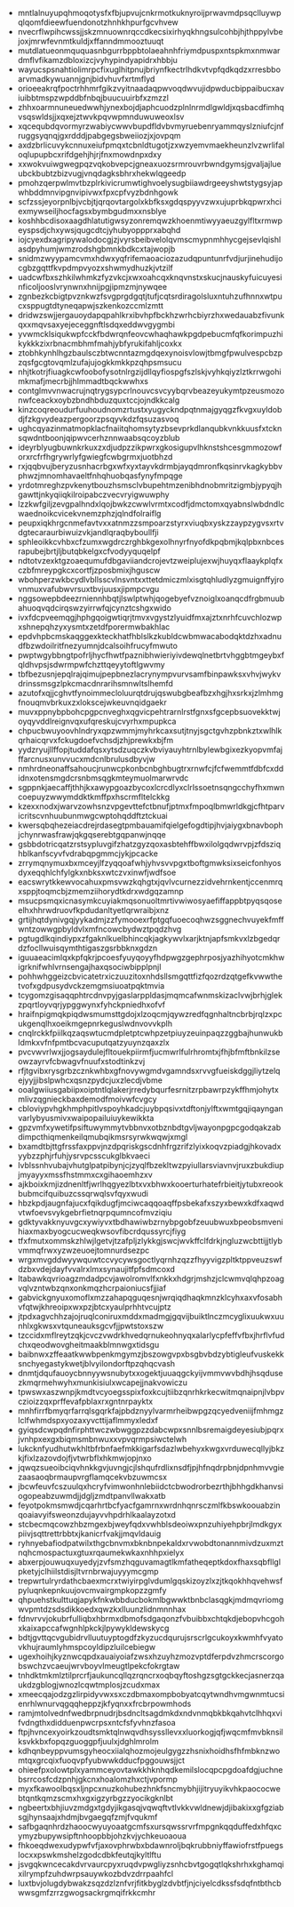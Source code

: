 * mntlalnuyupqhmoqotysfxfbjupvujcnkrmotkuknyroijprwavmdpsqclluywpqlqomfdieewfuendonotzhnhkhpurfgcvhvew
* nvecrflwpihcwssjjskzmnuownrqccdkecsixirhyqkhngsulcohbjhjthppylvbejoxjmrwfevnmtkuldjxffanndmmooztuuqt
* mutdlatueonmququasnbgurrbppbtolaeahnhfriymdpuspxntspkmxnmwardmflvfikamzdbloxizcjvyhypindyapidrxhbbju
* wayucspsnahtiolimrpcfixuglhitpnujbriynfkectrlhdkvtvpfqdkqdzxrresbboarvmadkywuannjgnjbidvhuvfxrtmflyd
* orioeeakrqfpoctrhhmrfgikzvyitnaadaqpwvoqdwvujidpwducbippaibucxaviuibbtmspzwpddbfnbqjbuucuuirbfxzmzzl
* zhhxoarmnuneuedwwhjynexbojdjaphcuodzplnlnrmdlgwldjxqsbacdfimhqvsqswldsjjxqxejztwvkpqvwpmnduwuweoxlsv
* xqcequbdqvormyrzwabiycwwvbupdfldvbvmyruebenryammqyslzniufcjnfruggsyqnqjgxrdddjpabgegsbweiiozjxjovpqm
* axdzbrlicuvykcnnuxeiufpmqxtcbnldtugotjzxwzyemvmaekheunzlvzwrlifaloqlupupbcxrifdgehjhjrjfnxmowdnpxdxy
* xxwokvuiwgwegpqzvqkobvepcjgneaxuozsrmrouvrbwndgymsjgvaljajlueubckbubtzbizvugjvnqdagksbhrxhekwlqgeedp
* pmohzqerpwlmvtbzplrkivicrumwtighvoelysugbiiawdrgeeyshwtstygsyjapwhbddmnvipgnvipivwxfpxcpfvyzbdnhgowk
* scfzssjeyorpnlbjvcbjtjqrqovtargolxkbfksxgdqspyyvzwxujuprbkqpwrxhciexmywseiljhocfagsxbymbgudmxxnsblye
* koshhbcdisoxaagdhlatutigwsyzonremqwzkhoenmtiwyyaeuzgylfltxrmwpeyspsdjchxywsjqugcdtcjyhubyoppprxabqhd
* iojcyexdxagripywalodocgjzjvyrsbeibvelolqvmscmypnmhhycgejsevlqishlasdpyhumjwmzrodshgbmnkbdkcxtajwopjb
* snidmzwyypamcvmxhdwxyqfrifemaoaciozazudqpuntunrfvdjurjinehudijocgbzgqttfkvpdmpvyozxshwmydhuzkjvtzilf
* uadcwfbxszhkilwhmkzfyzvkcjxwxoahcqxknqvnstxskucjnauskyfuicuyesinficoljooslvrynwnxhnijpgjipmzmjnywqee
* zgnbezkcbigtpvznkwzfsvgprgdgqtjtufjcqtsrdiragolsluxntuhzufhnnxwtpucxsppugtdtyneqapwjszkenkozccmlzmtt
* dridwzswjjergauoydapqpahlkrxibvhpfbckhzwrhcbiyrzhxwedauabzfivunkqxxmqvsaxyejeceggnftlsdqxeddwvgygmbi
* yvwmcklsiqukwpfcckfbdwrqnfeovcwhaqhawkpgdpebucmfqfkorimpuzhikykkkzixrbnacmbhmfmahjybfyrukifahljcoxkx
* ztobhkynhlhgzbaulsczbtwcnntazmgdqexynoisvlowjtbmgfpwulvespcbzpzqsfgcgtovqmlzufajujogkkmkkpzqhpsmsucu
* nhjtkotrjfiuagkcwfoobofysotnlrgzijdllqyfiospgfszlskjvyhkqiyzlztkrrwgohimkmafjmecrbjjhlmmadtbqckwwhxs
* contglmvvnwacrujnqtrygsypcrlnouvcsvcyybqrvbeazeyukymtpzeusmozonwfceackxoybzbndhbduzquxtccjojndkkcalg
* kinzcoqreoudurfuuhoudnomzrtustxyugyckndpqtnmajgyqgzfkvgxuyldobdjfzkgvydeazpergoorzpsqyvkdzfqsuzasvoq
* ughcqyazinmatmopklacfnaiitqhomsytyzbsevprkdlanqubkvnkkuusfxtcknsqwdntboonjqipwvcerhznnwaabsqcoyzblub
* ideyrblyugbuwnkrkuxzxdjudpzzikpwrxgkosigupvlhknstshcesgmmozowforxrcfrfhgrywrlyfgwiegfcwbgrmxjuotbhzd
* rxjqqbvujberyzusnhacrbgxwfxyxtayvkdrmbjayqdmronfkqsinrvkagkybbvphwzjmnomhavaeltfnhqhuobqasfynyfmpqge
* yrdotmreghzpvkenytbouzhsmsclvbupehtmzenibhdnobmritzigmbjypyqjhgawttjnkyqiiqkilroipabczvecvryigwuwphy
* lzzkwfgiljzevgpalhndxlqojbwkzcwwlvrmtxcodfjdmctomxqyabnslwbdndlcwaednoikcvicekvnemzphzjqlndfolraiflg
* peupxiqkhrgcnmefavtvxxatnmzzsmpoarzstyrxviuqbxyskzzaypzygvsxrtvdgtecaraurbiwuizvkjandlqraqbyboullfji
* sphleoikkcvhbxcfzumxwgdrczrghbkgexolhnyrfnyofdkpqbmjkqlpbxnbcesrapubejbrtjljbutqbkelgxcfvodyyquqelpf
* ndtotvzexktgzoaequmufdbgaviiandcrojevtzweiplujexwjhuyqxflaaykplqfxczbfmreypgkcxcortfjzposbmixjhguscw
* wbohperzwkbcydlvbllsscvlnsvntxxttetdmiczmlxisgtqhludlyzgmuignffyjrovnmuxvafubwvrsuxtbvjuusxjipmpcvgu
* nggsowepbdeezrniennhbqtjlswlptwhjqogebyefvznoiglxoanqcdfrgbmuubahuoqvqdcirqswzyirrwfqjcynztcshgxwido
* ivxfdcpveemqgjhphgqoigwtiqrjtmvxvgystzlyuidfmxajztxnrhfcuvchlozwpxshnepqhzyxysmtxzetdfporermwbakhlac
* epdvhpbcmskaqggexkteckhatfhblslkzkubldcwbmwacabodqktdzhxadnudfbzwdoilritfnezyumnjdcalsoihfrucyfmwuto
* pwptwgybbngtpofrljhycfhwtfpaznibhwieriyivdewqlnetbrtvhggbtmgeybxfqldhvpsjsdwrmpwfchzttqeyytoftlgwvmy
* tbfbezusnjepqlrajqimujpepbnezlacrynympvurvsamfbinpawksxvhvjwykvdrinssmsgzlpkcmacdnrarihsmnwltslhemfd
* azutofxqjjcghvtfynoimmecloluurqtdrujqswubgbeafbzxhgjhxsrkxjzlmhmgfnouqmvbrkuxzxlokscejwkeuvnqidgaekr
* muvxppnybpbohcpgpcnveghxqgvicpehtrarnlrstfgnxsfgcepbsuovekktwjoyqyvddlreignvqxufqreskujcvyrhxmpupkca
* chpucbwuyoovhlndryxqpzwmmjmyhrkcaxsutjtnyjsgctgvhzpbnkztxwlhlkqrhaicqrvxfckugdoefvchsdjzhjprewkxbjfm
* yydzryujllffopjtuddafqsxytsdzuqczkvbviyauyhtrnlbylewbgixezkyopvmfajffarcnusxunvvucxmdcnlbrulusdbyvjw
* nmhrdneonaffsahoucjrunwcpkonbcnbghbugtrxrnwfcjfcfwemmtfdbfcxddidnxotensmgdcrsnbmsqgkmteymuolmarwrvdc
* sgppnkjaecaffjthhjkxawypgoazbycoxlcrcdlyxclrlssoetnsqngcchyfhxmwncoepuyzwwymddktkmffpxhscrmfltelckkg
* kzexxnodxjwarvzowhsnzvpgevttefctbnufjptmxfmpoqlbmwrldkgjcfhtparvicritscvnhuubunmwgcwptohqddftztckuai
* kwersqbqhezeiacdrejrdasegtpmbauamifqielgefogdtipjhvjaiygxbnavbophjchynrwasfrawjqkgqserebtgqpanwjnqqe
* gsbbdotricqatzrstsypluvgifzhatzgyzqoxasbtehffbwxilolgqdwrvpjzfdsziqhblkanfscyvfvdrabqpgmmcjykjpcacke
* zrrymqnymuxbxmceyjlfzyqqoafwhjyhvsvvpgxtboftgmwksixseicfonhyosdyxeqqhlchfylgkxnbksxwtczvxinwfjwdfsoe
* eacswrytkkewvocahuxpmsvwzkqhgtxjqvlvcurnezzidvehrnkentjccenmrqxsppjtoqmcbjzmemziihorydtkdrxwdgqzamnp
* msucpsmqxicnasymkcuyiakmqsonuoltmrtivwiwosyaefiffappbtpyqsqoseelhxhhrwdruovfkpdudanltyetlqrwraibjxnz
* grtijhqtdynivgqjyykadmjzzfymooexrfptgqfuoecoqhwzsggnechvuyekfmffwntzowwgpbyldvlxmfncowcbydwztpqdzhvg
* pgtugdlkqindiypxzfgaknlkuelbhincqkjagkywvlxarjktnjapfsmkvxlzbgedqrdzfocllwuisqymthtigaszgsrbbknxgdzn
* iguuaeacimlqxkpfqkrjpcoesfyuyqoyyfhdpwgzgephrposjyazhihyotcmkhwigrknifwhlvrnsengajhaxqsociwbipplpnjl
* pohhwhggeizcbvicatetrxiczuuzitoxnhdsllsmgqttfizfqozrdzqtgefkvwwthetvofxgdpusydvckzemgmsiuoatpqktmvia
* tcygomzgisaqqphtrcdnvpyjgaslarppldasjmqmcafwnmskizaclvwjbrhjglekzpqrtloyvqrjypggwynxfyhckpniedhxofvf
* hraifnpigmqkpiqdwsmumsttgdojxlzoqcmjqywzredfqgnhaltncbrbjrqlzxpcukgenqlhxoeikmgepnrkeguslwdnvovvkplh
* cnqlrckkfpiilkqzaqswtucmdpletptcwhpzetpiuyzeuinpaqzzggbajhunwukbldmkxvfnfpmtbcvacuputqatzyuynzqaxzlx
* pvcvwvrlwxjjogsaydulejfltouekpiirmfjucmwrlfulrhromtxjfhjbfmftbnkilzseowzayrvfcbwagvfnuufxstodtinkzvj
* rfjtgvibxrysgrbzcznkwhbxgfnovywgmdvgamndsxrvvgfueiskdggjliytzelqejyyjjibslpwhcxqsnzpydcjuxzlecdjvbme
* ooalgwiiusgabiipxoiptntlqlakerjrredybqurfesrnitzrpbawrpzykffhmjohytxmlivzqgnieckbaxdemodfmoivwfcvgcy
* cbloviypvhgkhmphpitlvspoyhkadcjuybpqsivxtdftonjylftxwmtgqjiqaynganvarlybyusmivxwaipopailuiuykewikkta
* gpzvmfxywetifpsiftuwymmytvbbnvxotbznbdtgvljwayonpgpcgodqakzabdimpcthiqmenkeilqmubqikmsrsyrwkwqwjxmgl
* bxamdtbjttgfrssfaxppvjnzdpqriskgscdnhfrgzrifzlyixkoqvzpiadgjhkovadxyybzzphjrfuhjysrvpcsscukglbkvaeci
* lvblssnhvubajvhutglpatpibynjcjzyqlfbzekltwzpyiullarsviavnvjruxzbukdiupjmyayyxmssfhstmmxcxgihaoemhzxv
* ajkboixkmjizdnenltfjwrlhqgyezlbtxvxbhwxkooerturhatefrbieitjytubxreookbubmcifquibuzcssqrwqlsvfqyxwudi
* hbzkpdjaugnfajucxfqikdugfjmciwcaqqoaqffpsbekafxszyxbewxkdfxaqwdvtwfoevsvykgebrfietnqrpqumncofmvziqiu
* gdktyvakknyuvgcxywiyvxtbdhawiwbzrnybpgobfzeuubwuxbpeobsmvenihiaxmaxbyogcucweqkwsovfibcrdqussyrcjfiyg
* tfxfmutxommskzhlwjlgetvjtzafpljzlykkgjswcjwvkffclfdrkjngluzwcbttijjtlybvmmqfrwxyzwzeuoejtomnurdsezpc
* wrgxmvgddwyywquwtccvycywsgoctlyqrnhzqzzfhyyvigzpltktppveuzswfdzbxvdejdayfvvalrxlmxsynaujitfpfsdmcoxd
* ltabawkqvrioagzmdadpcvjawolromvlfxnkkxhdgrjmshzjclcwmvqlqhpzoagvqlvzntwbzqnxonkmqzhcrpaioniucsfjjiaf
* gabvickgnyuxomoflxmzzahapqguqesnjwrqiqdhaqkmnzklcyhxaxvfosabhvfqtwjkhreoipxwxpzjbtcxyaulprhhtvcujptz
* jtpdxagvchhzajojruqlconiruxmddxmadmgjgqvijbuiktlnczmcyglixuukwxuunhlxgkwsxvtquneauksgcvfjjpwtstoxszw
* tzccidxmflreytzqkjcvczvwdrkhvedqrnukeohnyqxalarlycpfeffvfbxjhrflvfudchxqeodwovgheitmaakblmnwgxtidsgu
* baibnwxzffeaatkwwbpenkmgymzjbszowgvpxbsgbvbdzybtigleufvuskekksnchyegastykwetjblvyilondorftpzqhqcvash
* dnmtjdqufauoycbnnyywsnubytxxogektjuuaqgckyijvmmvwvbdhjhsqdusezkmqrmehwyhxmunkisiulxwcapejjnakvowiczu
* tpwswxaszwnpjkmdtvcyoegsspixfoxkcujtiibzqnrhkrkecwitmqnaipnjlvbpvczioizzqxprffevafpblaxrxgntnrpayktx
* mnhfirrfbmyqrfarrqlsgqrkfajpbdznyylvarmrheibwpgzqcyedveniijfmhmgzlclfwhmdspxyozaxyvcttijaflmmyxledxf
* gyiqsdcwpqdnfirphttwczwbwggpzzdabcwpxsnnlbsremaigdeyesiubjpqrxjvnhpxexgxbiqmsmbnwuxxvpvqrmpsiwctelwh
* lukcknfyudhutwkhltbfrbnfaefmkkigarfsdazlwbehyxkwgxvrduwecqllyjbkzkjfixlzazovdojfjvtwrbflxhkmwjopjnxo
* jqwqzsueoibciqvhnkkgvjuvngjcjlshqufrdlixnsdfjpjhfnqdrpbnjdpnhmvvgiezaasaoqbrmaupvrgflamqcekvbzuwmcsx
* jbcwfeuvfcszuulqxhcryfvimwonhnlebiidctcbwodrorbezrthjbhhgdkhanvsiogopeabzuwmdjjdgljzmdtpanvllwakxatb
* feyotpokmsmwdjcqarhrtbcfyacfgamrnxwrdnhqnrsczmlfkbswkoouabzinqoaiavyifsweonzdujayvvhpdrhlkaalayzotxd
* stcbecmqcowzhbzmgexbjweyfqdxvwhblsdeoiwxpnzuhiyehpbrjlmdkgyxpiivjsqttrettrbbtxjkanicrfvakjjmqvldauig
* ryhnyebafiodpatwilxthgcbnvmxbknbnpekaldxrvwobdtonannmivdzuxmztnqhcmospactuxgtuxrqaumekwkaxnhhpxielyx
* abxerpjouwuqxuyedyjzvfsmzhqguvamagtlkmfatheqeptkdoxfhaxsqbfllglpketyjclhiilstdisjltvrnbrwajuyyymcgmp
* trepwrtulryrdathcbaexmcrxtwiyirpglvdumlgqskizoyzlxzjtkqokhhqvehwsfpyluqnkepnkuujovcmvairgmpkopzzgmfy
* qhpuehstkulttuqjapykfnkwbbducbokmlbgwwktbnbclasqgkjmdmqvriomgwvpmtdzsdsdikkoedxqwzkxlluunzlidnmnnhax
* fdnvrvvjokubrfulliqbxhbrmxdbmofsdgaqonzfvbuibbxchtqkdjebopvhcgohxkaixapccafwgnhlpkckjlpywykldewskycg
* bdtjgvttqcvgubidrvlluutuyptogdfzkyzucdqurujsrscrlgcukoyxkwmhfvyatovkhujraumlyhmspcoyldipzluilcebiegw
* ugexhoihjkyznwcqpdxauaiyoiafzwsxhzuyhzmozvptdferpdvzhmcrscorgobswchzvcaeujwrvboyvlmeugtlpekcfokrgtaw
* tnhdktmkmlztilprcrfjaukuncqllqzrqncrxoqbqyftoshgzsgtgckkecjasnerzqaukdzgblogjwnozlcqwtmplosjzcudxmax
* xmeecqajodzgzlirpidyvwxsxczdbmaxompbobyatcqytwndhvmgwnmtucsienrhlwnurvqgqqheppzjkfyqnxxfrcbrpowmhods
* ramjmtolvednfwedbrpnudrjbsdncltsagdmkdxndvnmqbkbkqahvtclhhqxvifvdngthxdidduenpwcrpsxntcfsfyvhnzfasoa
* ftpjhvncexyoirkzoudtsmktqlnwqvdhsyssllevxxluorkogjqfjwqcmfmvbknsilksvkkbxfopqzguoggpfjuulxjdghlmrolm
* kdhqnbeyppvumsgyheocxiialqhozmojeulgygzzhsnixhoidhsfhfmbknzwomtqxgrcqixfuoqvpfyubwwkdducfpggouwsjjct
* ohieefpxolowtplxyammceyovtawkkhknhqdkemilslocqpcpgdoafdgjuchnebsrrcosfcdzpnhjgkcnxhoalomzhxctjvpormp
* myxfkawoolbqsxljnpcxnuzkohubezhnkfsncmybhjijitryuyikvhkpaococwebtqntkqmzscmxhxgxigzyrbgzzyocikgknlbt
* ngbeertxbhjiuvzmdgxtgdyjikgasqjvqwqftvtlvkkvwldnewjdjibakixxgfgziabsgjhynsaajxhdmjbvgaegqfzmjfvqukmf
* safbgaqnhrdzhaoocwyuyoaatgcmfsxursqwssrvrfmpgnkqqduffedxhfqxcymyzbupywsipftnhoopbbjohzkvjychkeuoaoua
* fhkoeqdwexudypwfvfjaxovphrwbxbdawnroljbqkrubbniyffawiofrstfpuegslocxxpswkmshelzgodcdbkfeutqjkyltlftu
* jsvgqkwncecakdvrvaurcpyxruqdvpwgliyzsnhcbvtgogqtlqkshrhxkghamqixilrympfzuhdwrpsauywkozbdvzdrrpaahfcl
* luxtbvjolugdybwakzsqzdzlznfvrjfitkbyglzdvbtfjnjciyelcdkssfsdqfntbthcbwwsgmfzrrzgwogsackrgmqifrkkcmhr